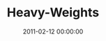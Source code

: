 ---
layout: series
series: "Heavy-Weights"
permalink: "/heavy-weights/"
title: "Heavy-Weights"
date: 2011-02-12 00:00:00
endDate: 2011-03-20 00:00:00
description: "We probably all have at least one major unresolved question we need to wrestle with in order to go to a new place with God. Join us as we tackle some of the all-time heavyweight objections to faith and wrestle with what we find."
src: "http://s3.amazonaws.com/crossroads-media/images/legacy/content/90x90HeavyWeights.jpg"
---
